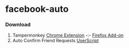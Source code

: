 # facebook-auto

### Download
1. Tampermonkey [Chrome Extension](https://chrome.google.com/webstore/detail/tampermonkey/dhdgffkkebhmkfjojejmpbldmpobfkfo) -:- [Firefox Add-on](https://addons.mozilla.org/en-US/firefox/addon/tampermonkey/)
2. Auto Confirm Friend Requests [UserScript](https://raw.githubusercontent.com/laksa19/GEB/master/geb.user.js)
